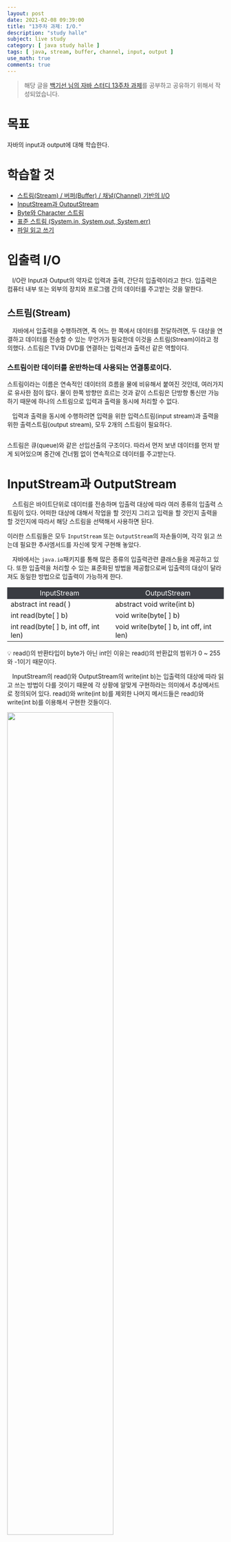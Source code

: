 ```yaml
---
layout: post
date: 2021-02-08 09:39:00
title: "13주차 과제: I/O."
description: "study halle"
subject: live study
category: [ java study halle ]
tags: [ java, stream, buffer, channel, input, output ]
use_math: true
comments: true
---
```


> 해당 글을 [백기선 님의 자바 스터디 13주차 과제](https://github.com/whiteship/live-study/issues/13)를 공부하고 공유하기 위해서 작성되었습니다.

# 목표

자바의 input과 output에 대해 학습한다.

# 학습할 것

+ [스트림(Stream) / 버퍼(Buffer) / 채널(Channel) 기반의 I/O](#입출력-io)
+ [InputStream과 OutputStream](#inputstream과-outputstream)
+ [Byte와 Character 스트림](#byte와-character-스트림)
+ [표준 스트림 (System.in, System.out, System.err)](#표준-스트림)
+ [파일 읽고 쓰기](#파일-읽고-쓰기)

# 입출력 I/O

&nbsp;&nbsp;&nbsp;I/O란 Input과 Output의 약자로 입력과 출력, 간단히 입출력이라고 한다. 입출력은 컴퓨터 내부 또는 외부의 장치와 프로그램 간의 데이터를 주고받는 것을 말한다.

## 스트림(Stream)

&nbsp;&nbsp;&nbsp;자바에서 입출력을 수행하려면, 즉 어느 한 쪽에서 데이터를 전달하려면, 두 대상을 연결하고 데이터를 전송할 수 있는 무언가가 필요한데 이것을 스트림(Stream)이라고 정의했다. 스트림은 TV와 DVD를 연결하는 입력선과 출력선 같은 역할이다.

### 스트림이란 데이터를 운반하는데 사용되는 연결통로이다.

스트림이라는 이름은 연속적인 데이터의 흐름을 물에 비유해서 붙여진 것인데, 여러가지로 유사한 점이 많다. 물이 한쪽 방향만 흐르는 것과 같이 스트림은 단방향 통신만 가능하기 때문에 하나의 스트림으로 입력과 출력을 동시에 처리할 수 없다.

&nbsp;&nbsp;&nbsp;입력과 출력을 동시에 수행하려면 입력을 위한 입력스트림(input stream)과 출력을 위한 출력스트림(output stream), 모두 2개의 스트림이 필요하다.

<img>

스트림은 큐(queue)와 같은 선입선출의 구조이다. 따라서 먼저 보낸 데이터를 먼저 받게 되어있으며 중간에 건너뜀 없이 연속적으로 데이터를 주고받는다.

# InputStream과 OutputStream

&nbsp;&nbsp;&nbsp;스트림은 바이트단위로 데이터를 전송하며 입출력 대상에 따라 여러 종류의 입출력 스트림이 있다. 어떠한 대상에 대해서 작업을 할 것인지 그리고 입력을 할 것인지 출력을 할 것인지에 따라서 해당 스트림을 선택해서 사용하면 된다.

이러한 스트림들은 모두 `InputStream` 또는 `OutputStream`의 자손들이며, 각각 읽고 쓰는데 필요한 추사엠서드를 자신에 맞게 구현해 놓았다.

&nbsp;&nbsp;&nbsp;자바에서는 `java.io`패키지를 통해 많은 종류의 입출력관련 클래스들을 제공하고 있다. 또한 입출력을 처리할 수 있는 표준화된 방법을 제공함으로써 입출력의 대상이 달라져도 동일한 방법으로 입출력이 가능하게 한다.

<table align="center">
  <tr style="text-align:center; background-color:#3a3c42; color:white">
    <td> InputStream </td>
    <td> OutputStream </td>
  </tr>
  <tr>
    <td> abstract int read( ) </td>
    <td> abstract void write(int b) </td>
  </tr>
  <tr>
    <td> int read(byte[ ] b) </td>
    <td> void write(byte[ ] b) </td>
  </tr>
  <tr>
    <td> int read(byte[ ] b, int off, int len) </td>
    <td> void write(byte[ ] b, int off, int len) </td>
  </tr>
</table>

&#128161; read()의 반환타입이 byte가 아닌 int인 이유는 read()의 반환값의 범위가 0 ~ 255와 -1이기 때문이다.

&nbsp;&nbsp;&nbsp;InputStream의 read()와 OutputStream의 write(int b)는 입출력의 대상에 따라 읽고 쓰는 방법이 다를 것이기 때문에 각 상황에 알맞게 구현하라는 의미에서 추상메서드로 정의되어 있다. read()와 write(int b)를 제외한 나머지 메서드들은 read()와 write(int b)를 이용해서 구현한 것들이다.

<img src="/assets/img/study/week1301.png" width="70%" aling="center"><br/>

<img src="/assets/img/study/week1302.png" width="70%" aling="center"><br/>

InputStream의 실제 코드를 살펴보면 `read(byte[] b, int off, int len)`에서 read()를 호출하는 것을 볼 수 있다.

&nbsp;&nbsp;&nbsp;메서드는 선언부만 알고 있어도 호출이 가능하기 때문에, 추상메서드를 호출하는 코드를 작성할 수 있다. 결론적으로 read()는 반드시 구현되어야하는 핵심적인 메서드로, read()가 없으면 나머지 메서드들이 의미가 없다는 것이다.

## 보조 스트림

&nbsp;&nbsp;&nbsp;스트림의 기능을 보완하기 위한 보조스트림들이 제공되는데, 보조스트림은 실제 데이터를 주고받는 스트림이 아니기 때문에 데이터를 입출력할 수 있는 기능은 없다. 하지만 스트림의 기능을 향상시키거나 새로운 기능을 추가할 수 있다.

```java
FileInputStream fis = new FileInputStream("test.txt");

BufferedInputStream bis = new BufferedInputStream(fis);

bis.read();
```

위 코드는 test.txt라는 파일을 읽는 예제이다. 코드 상으로는 보조스트림인 BufferedInputStream이 입력기능을 수행하는 것처럼 보이지만, 실제 입력기능은 BufferedInputStream과 연결된 FileInputStream이 수행하고, 보조스트림인 BufferedInputStream은 버퍼만을 제공한다.

&nbsp;&nbsp;&nbsp;모든 보조스트림 역시 InputStream과 OutputStream의 자손들이므로 입출력방법이 같다.

<table align="center">
  <tr style="text-align:center; background-color:#3a3c42; color:white">
    <td> 입력 </td>
    <td> 출력 </td>
    <td> 설명 </td>
  </tr>
  <tr>
    <td> FilterInputStream </td>
    <td> FilterOutputStream </td>
    <td> 필터를 이용한 입출력 처리 </td>
  </tr>
  <tr>
    <td> BufferedInputStream </td>
    <td> BufferedOutputStream </td>
    <td> 버퍼를 이용한 입출력 성능향상 </td>
  </tr>
  <tr>
    <td> DataInputStream </td>
    <td> DataOutputStream </td>
    <td> int, float와 같은 기본형 단위(primitive type)로 데이터를 처리하는 기능 </td>
  </tr>
  <tr>
    <td> SequenceInputStream </td>
    <td> 없음 </td>
    <td> 두 개의 스트림을 하나로 연결 </td>
  </tr>
  <tr>
    <td> LineNumberInputStream </td>
    <td> 없음 </td>
    <td> 읽어 온 데이터의 라인 번호를 카운트<br/>
    (JDK 1.1부터 LineNumberReader로 대체) </td>
  </tr>
  <tr>
    <td> ObjectInputStream </td>
    <td> ObjectOutputStream </td>
    <td> 데이터를 객체단위로 읽고 쓰는데 사용.<br/>
    주로 파일을 이용하며 객체 직렬화와 관련있음 </td>
  </tr>
  <tr>
    <td> 없음 </td>
    <td> PrintStream </td>
    <td> 버퍼를 이용하며, 추가적인 print 관련 기능 (print, printf, println 메서드) </td>
  </tr>
  <tr>
    <td> PushbackInputStream </td>
    <td> 없음 </td>
    <td> 버퍼를 이용해서 읽어 온 데이터를 다시 되돌리는 기능 (unread, push back to buffer) </td>
  </tr>
</table>

# Byte와 Character 스트림

&nbsp;&nbsp;&nbsp;Byte 스트림은 입출력의 단위가 1byte이다. 자바에서는 한 문자를 의미하는 char형이 2byte이다. 따라서 바이트 스트림으로는 문자를 처리하기 어렵다. 이를 보완하기 위해서 제공되는 Character 스트림, 문자기반 스트림은 입출력의 단위가 2byte이다. 문자데이터를 입출력할 때는 바이트 스트림 대신 문자 스트림을 사용하면 된다.

## Byte 스트림




# 표준 스트림

# 파일 읽고 쓰기

---

# NIO

# NIO(New Input/Output)

의미 그대로 새로운 입출력이라는 의미를 가진다. 기존 I/O의 단점을 개선하기 위해 java 4 부터 추가된 패키지이다.

<table align="center">
  <tr style="text-align:center; background-color:#3a3c42; color:white">
    <td> NIO 패키지 </td>
    <td> 내용 </td>
  </tr>
  <tr>
    <td> java.nio </td>
    <td> 다양한 버퍼 클래스 </td>
  </tr>
  <tr>
    <td> java.nio.channels </td>
    <td> 파일 채널, TCP 채널, UDP 채널 등의 클래스 </td>
  </tr>
  <tr>
    <td> java.nio.channels.spi </td>
    <td> java.nio.channels 패키지를 위한 서비스 제공자 클래스 </td>
  </tr>
  <tr>
    <td> java.nio.charset </td>
    <td> 문자셋, 인코더, 디코더 API </td>
  </tr>
  <tr>
    <td> java.nio.charset.spi </td>
    <td> java.nio.charset 패키지를 위한 서비스 제공자 클래스 </td>
  </tr>
  <tr>
    <td> java.nio.file </td>
    <td> 파일 및 파일 시스템에 접근하기 위한 클래스 </td>
  </tr>
  <tr>
    <td> java.nio.file.attribute </td>
    <td> 파일 및 파일 시스템의 속성에 접근하기 위한 클래스 </td>
  </tr>
  <tr>
    <td> java.nio.file.spi </td>
    <td> java.nio.file 패키지를 위한 서비스 제공자 클래스 </td>
  </tr>
</table>


## IO와 NIO의 차이점

IO와 NIO는 데이터를 입출력한다는 목적은 동일하지만, 방식에서 큰 차이가 나타난다.

<table align="center">
  <tr style="text-align:center; background-color:#3a3c42; color:white">
    <td> 구분 </td>
    <td> IO </td>
    <td> NIO </td>
  </tr>
  <tr>
    <td> 입출력 방식 </td>
    <td> 스트림 방식 </td>
    <td> 채널 방식 </td>
  </tr>
  <tr>
    <td> 버퍼 방식 </td>
    <td> 넌버퍼(non-buffer) </td>
    <td> 버퍼(buffer) </td>
  </tr>
  <tr>
    <td> 비동기 방식 </td>
    <td> 지원 안 함 </td>
    <td> 지원 </td>
  </tr>
  <tr>
    <td> 블로킹 / 넌블로킹 방식 </td>
    <td> 블로킹 방식만 지원 (동기) </td>
    <td> 블로킹 / 넌블로킹 모두 지원 (동기 / 비동기) </td>
  </tr>
</table>

## 스트림과 채널 (Stream vs Channel)

### IO는 스트림(Stream) 기반이다.

스트림은 입력 스트림과 출력 스트림으로 구분되어 있기 때문에 데이터를 읽기 위해서는 입력 스트림을 생성해야 하고, 데이터를 출력하기 위해서는 출력 스트림을 생성해야 한다.

### NIO는 채널(Channel) 기반이다.

채널은 스트림과 달리 양방향으로 입력과 출력이 가능하다.

그렇기 때문에 입력과 출력을 위한 별도의 채널을 만들 필요가 없다.

## 넌버퍼와 버퍼 (non-buffer vs buffer)

IO에서는 출력 스트림이 1바이트를 쓰면 입력 스트림이 1바이트를 읽는다.

이러한 시스템은 대체로 느리다.

이것보다는 `버퍼(Buffer : 메모리 저장소)`를 사용해서 복수 개의 바이트를 한꺼번에 입력받고 출력하는 것이 성능에 이점을 가지게 된다.

그래서 IO는 버퍼를 제공해주는 보조 스트림인 BufferedInputStream, BufferedOutputStream을 연결해 사용하기도 한다.

NIO는 기본적으로 버퍼를 사용해서 입출력을 하기 때문에 IO보다 높은 성능을 가진다.

### IO는 스트림에서 읽은 데이터를 즉시 처리한다.

- 스트림으로부터 입력된 전체 데이터를 별도로 저장하지 않으면, 입력된 데이터의 위치를 이동해 가면서 자유롭게 이용할 수 없다.

### NIO는 읽은 데이터를 무조건 버퍼에 저장한다.

- 버퍼 내에서 데이터의 위치 이동을 해가면서 필요한 부분만 읽고 쓸 수 있다.

## 블로킹과 넌블로킹 (Blocking vs non-blocking)

### IO는 블로킹(Blocking) 된다.

입력 스트림의 read() 메소드를 호출하면 데이터가 입력되기 전까지 Thread는 블로킹(대기상태)가 된다.

마찬가지로 출력 스트림의 write() 메소드를 호출하면 데이터가 출력되기 전까지 Thread는 블로킹된다.

IO Thread가 블로킹되면 다른 일을 할 수 없고 블로킹을 빠져나오기 위해 인터럽트(interrupt)도 할 수 없다.

→ 블로킹을 빠져나오는 유일한 방법은 스트림을 닫는것이다.

### NIO는 블로킹과 넌블로킹(non-blocking) 특징을 모두 가진다.

IO블로킹과 NIO 블로킹과의 차이점은 NIO 블로킹은 Thread를 인터럽트(interrupt) 함으로써 빠져나올 수 있다.

블로킹의 반대개념이 넌블로킹인데, 입출력 작업 시 Thread가 블로킹되지 않는 것을 말한다.

NIO의 넌블로킹은 입출력 작업 준비가 완료된 채널만 선택해서 작업 Thread가 처리하기 때문에 작업 Thread가 블로킹되지 않는다.

→ 작업준비가 완료되었다는 뜻은 지금 바로 읽고 쓸수 있는 상태를 말한다.

NIO 넌블로킹의 핵심 객체는 멀티플렉서(multiplexor)인 셀릭터(Selector) 이다.

셀렉터는 복수 개의 채널 중에서 준비 완료된 채널을 선택하는 방법을 제공해준다.

---
**Reference**
+ [자바의 정석 3/e](http://www.kyobobook.co.kr/product/detailViewKor.laf?mallGb=KOR&ejkGb=KOR&barcode=9788994492032)
+ [Java in a Nutshell](https://www.amazon.com/Java-Nutshell-Desktop-Quick-Reference/dp/1492037257/ref=sr_1_1?dchild=1&keywords=Java+in+a+Nutshell&qid=1605393888&s=books&sr=1-1)
+ [오라클 공식 가이드](https://docs.oracle.com/javase/tutorial/java/TOC.html)

